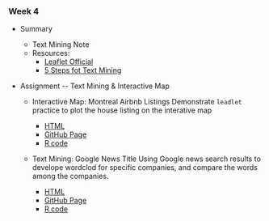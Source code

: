 ### Week 4

* Summary
    + Text Mining Note
    + Resources:
        + [Leaflet Official](https://rstudio.github.io/leaflet/)
        + [5 Steps fot Text Mining](http://www.sthda.com/english/wiki/text-mining-and-word-cloud-fundamentals-in-r-5-simple-steps-you-should-know)
        

* Assignment -- Text Mining & Interactive Map
    * Interactive Map: Montreal Airbnb Listings
    Demonstrate `leadlet` practice to plot the house listing on the interative map 
        * [HTML](https://graduatecrisis.github.io/CSX-Data-Science/wk4/hw4_interactive%20map/Readme.html)
        * [GitHub Page](https://graduatecrisis.github.io/CSX-Data-Science/wk4/hw4_interactive%20map/)
        * [R code](https://github.com/graduatecrisis/CSX-Data-Science/blob/master/wk4/hw4_interactive%20map/hw4_mtlbnb_leafmap.R)
    
    * Text Mining: Google News Title
    Using Google news search results to develope wordclod for specific companies, and compare the words among the companies.
      * [HTML](https://graduatecrisis.github.io/CSX-Data-Science/wk4/hw4_wordcloud/hw4_wordcloud_news.html)
      * [GitHub Page](https://graduatecrisis.github.io/CSX-Data-Science/wk4/hw4_wordcloud/)
      * [R code](https://github.com/graduatecrisis/CSX-Data-Science/blob/master/wk4/hw4_wordcloud/news_wordcloud.R)